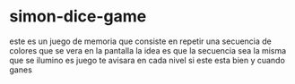 # simon-dice-game

este es un juego de memoria que consiste en repetir una secuencia de colores que se vera en la pantalla la idea es que la secuencia sea la misma que se ilumino
es juego te avisara en cada nivel si este esta bien y cuando ganes 
